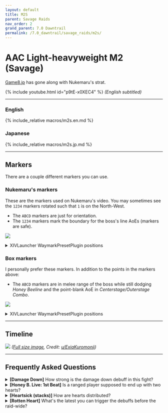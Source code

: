 ```yaml
---
layout: default
title: M2S
parent: Savage Raids
nav_order: 2
grand_parent: 7.0 Dawntrail
permalink: /7.0_dawntrail/savage_raids/m2s/
---
```


# AAC Light-heavyweight M2 (Savage)

[Game8.jp](https://game8.jp/ff14/630353) has gone along with Nukemaru's strat.

{% include youtube.html id="p9tE-x0XEC4" %}
*(English subtitled)*

---

### English

{% include_relative macros/m2s.en.md %}

### Japanese

{% include_relative macros/m2s.jp.md %}

---

## Markers

There are a couple different markers you can use.

### Nukemaru's markers

These are the markers used on Nukemaru's video. You may sometimes see the
`1234` markers rotated such that `1` is on the North-West.

- The `ABCD` markers are just for orientation.
- The `1234` markers mark the boundary for the boss's line AoEs (markers are
  safe).

![]({{site.baseurl}}/images/7.0_dawntrail/m2s/markers.jpg)
<details markdown=block>
<summary>XIVLauncher WaymarkPresetPlugin positions</summary>

```json
{
  "Name":"M2S (Nukemaru)",
  "MapID":988,
  "A":{"X":100.0,"Y":0.0,"Z":86.0,"ID":0,"Active":true},
  "B":{"X":114.0,"Y":0.0,"Z":100.0,"ID":1,"Active":true},
  "C":{"X":100.0,"Y":0.0,"Z":114.0,"ID":2,"Active":true},
  "D":{"X":86.0,"Y":0.0,"Z":100.0,"ID":3,"Active":true},
  "One":{"X":108.625,"Y":0.0,"Z":91.375,"ID":5,"Active":true},
  "Two":{"X":108.625,"Y":0.0,"Z":108.625,"ID":6,"Active":true},
  "Three":{"X":91.375,"Y":0.0,"Z":108.625,"ID":7,"Active":true},
  "Four":{"X":91.375,"Y":0.0,"Z":91.375,"ID":4,"Active":true}
}
```

</details>

### Box markers

I personally prefer these markers. In addition to the points in the markers
above:

- The `ABCD` markers are in melee range of the boss while still dodging *Honey 
  Beeline* and the point-blank AoE in *Centerstage/Outerstage Combo*.

![]({{site.baseurl}}/images/7.0_dawntrail/m2s/box_markers.jpg)
<details markdown=block>
<summary>XIVLauncher WaymarkPresetPlugin positions</summary>

```json
{
  "Name":"M2S (Box)",
  "MapID":988,
  "A":{"X":100.0,"Y":0.0,"Z":91.375,"ID":0,"Active":true},
  "B":{"X":108.625,"Y":0.0,"Z":100.0,"ID":1,"Active":true},
  "C":{"X":100.0,"Y":0.0,"Z":108.625,"ID":2,"Active":true},
  "D":{"X":91.375,"Y":0.0,"Z":100.0,"ID":3,"Active":true},
  "One":{"X":91.375,"Y":0.0,"Z":91.375,"ID":7,"Active":true},
  "Two":{"X":108.625,"Y":0.0,"Z":91.375,"ID":4,"Active":true},
  "Three":{"X":108.625,"Y":0.0,"Z":108.625,"ID":5,"Active":true},
  "Four":{"X":91.375,"Y":0.0,"Z":108.625,"ID":6,"Active":true}
}
```

</details>

---

## Timeline
![](https://lh3.googleusercontent.com/pw/AP1GczNSVhF923-PC6d6QG6M3Fu87Yi5KG2Az-cEBC-Tu0wYEM-kimRgpEAJ_I1J5P4c8c1t5bYN1tU-b7uam0FoPHQo9DWE7sDNnIJeLhiMOY2fe0Qr8PlGkgozMbxNNZh5hxaAPqD8NFdx-NnB-yvggSLE=w1745-h715-s-no-gm?authuser=0)
*([Full size image](https://lh3.googleusercontent.com/pw/AP1GczNSVhF923-PC6d6QG6M3Fu87Yi5KG2Az-cEBC-Tu0wYEM-kimRgpEAJ_I1J5P4c8c1t5bYN1tU-b7uam0FoPHQo9DWE7sDNnIJeLhiMOY2fe0Qr8PlGkgozMbxNNZh5hxaAPqD8NFdx-NnB-yvggSLE=w1745-h715-s-no-gm?authuser=0), Credit: [u/ExiaKuromonji](https://www.reddit.com/r/ffxiv/comments/1eh1qr3/m2s_timeline_spoiler_70/))*

---

## Frequently Asked Questions

<details markdown=block>
<summary><b>[Damage Down]</b> How strong is the damage down debuff in this 
fight?</summary>
<table>
  <tr>
    <td>
      <p>The Damage Down debuff in this encounter lowers a player's damage by 
      <b>26%</b> for 30 seconds.</p>
    </td>
  </tr>
</table>
</details>

<details markdown=block>
<summary>
  <b>[Honey B. Live: 1st Beat]</b> Is a ranged player supposed to end up with
  two hearts?
</summary>
<table>
  <tr>
    <td>
      <p>Yes- assuming nobody takes an extra heart, there should be five
      players with two hearts, not four. The party actually has a one-heart
      margin of error.</p>
      <p>If you look closely, that's also why there's a subtle difference
      between the English and Japanese macros:</p>
      <ul>
        <li>The Japanese macro says "all melee get two hearts, and stack
        together."</li>
        <li>The English macro says "all melee get two hearts, then all players
        with two hearts stack together."</li>
      </ul>
      <p>This is important, because the stack targets a random player with the
      fewest hearts (which could be a ranged), but it's also good practice to
      associate "stacking together" with "having two hearts", instead of "being
      melee".</p>
      <p>That means if anyone accidentally messes up and takes one extra heart,
      everything still works out because the remaining four players with two
      hearts can share the stack.</p>
    </td>
  </tr>
</table>
</details>

<details markdown=block>
<summary>
  <b>[Heartsick (stacks)]</b> How are hearts distributed?
</summary>
<table>
  <tr>
    <td>
      <p>All stacks distribute a total of 4 hearts to players in the stack. Who
      gets the hearts seem to be decided by:</p>
      <ol>
        <li>Pick a maximum of four players at random in the stack (pick
        everybody if the stack has less than 5 players).</li>
        <li>Sort these players from lowest to highest number of hearts.</li>
        <li>Give a heart to those players in that order (looping if needed)
        until there are no more hearts left to distribute.</li>
      </ol>
      <p>As a result:</p>
      <ul>
        <li>If there is only one player in the stack, that player gets four
        hearts.</li>
        <li>If there are two players in the stack, each get two hearts.</li>
        <li>If there are three players in the stack, each get a heart, and
        the extra heart goes to one of the players with the fewest hearts.</li>
        <li>If there are four players in the stack, each gets a heart.</li>
        <li>If there are five or more players in the stack, four of them at
        random get a heart.</li>
      </ul>
    </td>
  </tr>
</table>
</details>

<details markdown=block>
<summary>
  <b>[Rotten Heart]</b> What's the latest you can trigger the debuffs before
  the raid-wide?
</summary>
<table>
  <tr>
    <td>
      <p>The latest you can trigger the α and β debuffs and have the <em>Magic
      Vulnerability Up</em> wear off before <em>Call Me Honey</em> is when
      there is <b>3 seconds left</b> on the debuff.</p>
    </td>
  </tr>
</table>
</details>

<script data-goatcounter="https://xivjpraids.goatcounter.com/count"
        async src="//gc.zgo.at/count.js"></script>
 